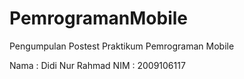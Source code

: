 # PemrogramanMobile

Pengumpulan Postest Praktikum Pemrograman Mobile 

Nama : Didi Nur Rahmad
NIM  : 2009106117
